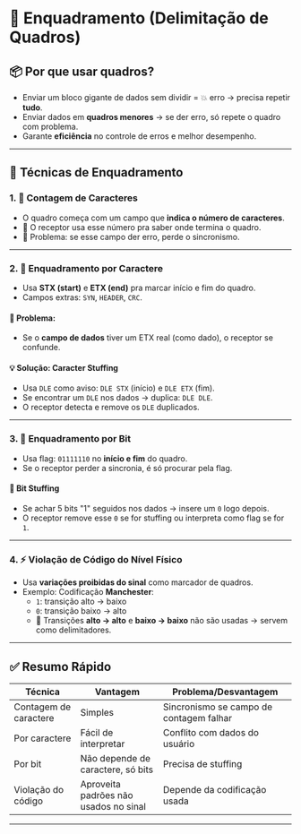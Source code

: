 # 🧱 Enquadramento (Delimitação de Quadros)

## 📦 Por que usar quadros?
- Enviar um bloco gigante de dados sem dividir = 💥 erro → precisa repetir **tudo**.
- Enviar dados em **quadros menores** → se der erro, só repete o quadro com problema.
- Garante **eficiência** no controle de erros e melhor desempenho.

---

## 🧰 Técnicas de Enquadramento

### 1. 🧮 Contagem de Caracteres
- O quadro começa com um campo que **indica o número de caracteres**.
- 🧠 O receptor usa esse número pra saber onde termina o quadro.
- 🚨 Problema: se esse campo der erro, perde o sincronismo.

---

### 2. 🔡 Enquadramento por Caractere
- Usa **STX (start)** e **ETX (end)** pra marcar início e fim do quadro.
- Campos extras: `SYN`, `HEADER`, `CRC`.

#### 🧩 Problema:
- Se o **campo de dados** tiver um ETX real (como dado), o receptor se confunde.

#### 💡 Solução: **Caracter Stuffing**
- Usa `DLE` como aviso: `DLE STX` (início) e `DLE ETX` (fim).
- Se encontrar um `DLE` nos dados → duplica: `DLE DLE`.
- O receptor detecta e remove os `DLE` duplicados.

---

### 3. 🧠 Enquadramento por Bit
- Usa flag: `01111110` no **início e fim** do quadro.
- Se o receptor perder a sincronia, é só procurar pela flag.

#### 🔧 Bit Stuffing
- Se achar 5 bits "1" seguidos nos dados → insere um `0` logo depois.
- O receptor remove esse `0` se for stuffing ou interpreta como flag se for `1`.

---

### 4. ⚡ Violação de Código do Nível Físico
- Usa **variações proibidas do sinal** como marcador de quadros.
- Exemplo: Codificação **Manchester**:
  - `1`: transição alto → baixo
  - `0`: transição baixo → alto
  - 🧨 Transições **alto → alto** e **baixo → baixo** não são usadas → servem como delimitadores.

---

## ✅ Resumo Rápido

| Técnica                 | Vantagem                                  | Problema/Desvantagem                      |
|------------------------|-------------------------------------------|-------------------------------------------|
| Contagem de caractere  | Simples                                    | Sincronismo se campo de contagem falhar   |
| Por caractere          | Fácil de interpretar                      | Conflito com dados do usuário             |
| Por bit                | Não depende de caractere, só bits         | Precisa de stuffing                       |
| Violação do código     | Aproveita padrões não usados no sinal     | Depende da codificação usada              |

---

